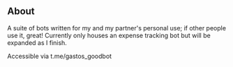 ## About
A suite of bots written for my and my partner's personal use; if other people use it, great!
Currently only houses an expense tracking bot but will be expanded as I finish.

Accessible via t.me/gastos_goodbot

